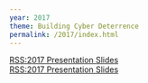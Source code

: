 ```yaml
---
year: 2017
theme: Building Cyber Deterrence
permalink: /2017/index.html
---
```


<div class="mt-5 text-center"><a class="btn btn-primary btn-lg" href="/2017/slides">RSS:2017 Presentation Slides</a></div>
<div class="mt-5 text-center"><a class="btn btn-primary btn-lg" href="/2018/RSS2017-Brochure.pdf">RSS:2017 Presentation Slides</a></div>